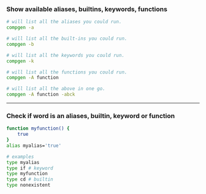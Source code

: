 
### Show available aliases, builtins, keywords, functions

```sh
# will list all the aliases you could run.
compgen -a

# will list all the built-ins you could run.
compgen -b

# will list all the keywords you could run.
compgen -k

# will list all the functions you could run.
compgen -A function

# will list all the above in one go.
compgen -A function -abck
```

---

### Check if word is an aliases, builtin, keyword or function

```sh
function myfunction() {
    true
}
alias myalias='true'

# examples
type myalias
type if # keyword
type myfunction
type cd # builtin
type nonexistent
```
